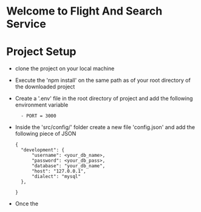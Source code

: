 # Welcome to Flight And Search Service

# Project Setup

- clone the project on your local machine

- Execute the 'npm install' on the same path as of your root directory of the
  downloaded project

- Create a '.env' file in the root directory of project and add the following
  environment variable

        - PORT = 3000

- Inside the 'src/config/' folder create a new file 'config.json' and add the
  following piece of JSON

  ```
  {
    "development": {
        "username": <your_db_name>,
        "password": <your_db_pass>,
        "database": "your_db_name",
        "host": "127.0.0.1",
        "dialect": "mysql"
    },

  }

  ```

- Once the
